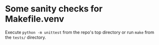 # Some sanity checks for Makefile.venv

Execute `python -m unittest` from the repo's top directory
or run `make` from the `tests/` directory.

